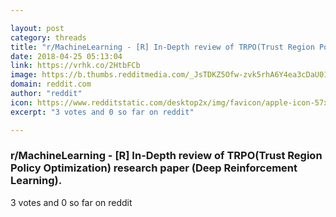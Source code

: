 ```yaml
---

layout: post
category: threads
title: "r/MachineLearning - [R] In-Depth review of TRPO(Trust Region Policy Optimization) research paper (Deep Reinforcement Learning)."
date: 2018-04-25 05:13:04
link: https://vrhk.co/2HtbFCb
image: https://b.thumbs.redditmedia.com/_JsTDKZ5Ofw-zvk5rhA6Y4ea3cDaU01CcN7w2w-8iOo.jpg
domain: reddit.com
author: "reddit"
icon: https://www.redditstatic.com/desktop2x/img/favicon/apple-icon-57x57.png
excerpt: "3 votes and 0 so far on reddit"

---
```


### r/MachineLearning - [R] In-Depth review of TRPO(Trust Region Policy Optimization) research paper (Deep Reinforcement Learning).

3 votes and 0 so far on reddit